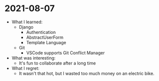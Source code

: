 # 2021-08-07

- What I learned:
  - Django
    - Authentication
    - AbstractUserForm
    - Template Language
  - Git
    - VSCode supports Git Conflict Manager
- What was interesting:
  - It's fun to collaborate after a long time
- What I regret:
  - It wasn't that hot, but I wasted too much money on an electric bike. 